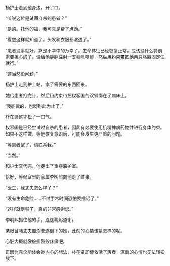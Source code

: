 杨护士走到他身边，开了口。

“听说这位是试图自杀的患者？”

“是的。托他的福，我可真是费了点劲。”

“看您这样就知道了。头发和衣服都湿透了。”

“患者没事就好，算是不幸中的万幸了。生命体征已经恢复正常，应该没什么特别需要担心的了。请给他静脉注射一支氟哌啶醇，然后用约束带把他两只胳膊固定住就行。”

“这当然没问题。”

杨护士走到护士站，拿了需要的东西回来。

她给患者打完针，然后用约束带把权容国的双臂绑在了病床上。

‘我能做的，也就到此为止了。’

朴在贤这才松了一口气。

权容国是已经尝试过自杀的患者，因此有必要使用抗精神病药物并进行身体约束。如果不这样做，等他恢复意识后，可能会发生更严重的问题。

“等患者醒了，请联系我。”

“当然。”

和护士交代完，他走出了重症监护室。

恰好，等候室里的家属李明熙向他走了过来。

“医生，我丈夫怎么样了？”

“没有生命危险……不过手术时间恐怕要推迟了。”

“这样就足够了。真的非常感谢您。”

李明熙抓住他的手，连连鞠躬道谢。

亲眼目睹丈夫自杀未遂倒下的她，此刻的心情该是怎样的呢。

心脏大概就像被撕裂般疼痛吧。

正因为完全能体会她内心的想法，朴在贤即使救活了患者，沉重的心情也无法轻松放下。